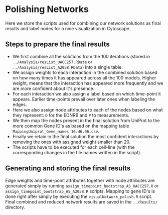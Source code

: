 # Polishing Networks

Here we store the scripts used for combining our network solutions as final results and label nodes for a nice visualization in Cytoscape.

## Steps to prepare the final results

+ We first combine all the solutions from the 100 iterations (stored in `../Analysis/resList_UACC257.RData` or `../Analysis/resList_A2058.RData`) into a single table.
+ We assign weights to each interaction in the combined solution based on how many times it has appeared across all the 100 models. Higher weight, means that the interaction has appeared more frequently and we are more confident about it's presence.
+ For each interaction we also assign a label based on which time-point it appears. Earlier time-points prevail over later ones when labeling the edges.
+ Here we also assign node attributes to each of the nodes based on what they represent: `D` for the EDNRB and `P` to measurements.
+ We then map the nodes present in the final solution from UniProt to the more common Gene ID's as based on the mapping table `MappingUniprot_Gene_names 16.46.06.csv`.
+ Finally we retain in the final solution the most confident interactions by removing the ones with assigned weight smaller than 20.
+ The scripts have to be executed for each cell-line (with the corresponding changes in the file names written in the script).

## Generating and storing the final results

Edge weights and time-point attributes together with node attributes are generated simply by running `assign_timepoint_bootstrap_AS_UACC257.R` or `assign_timepoint_bootstrap_AS_A2058.R` scripts. Mapping to gene ID's is done right after simply by executing the `visualNetwork_polish.R` script. Final combined and reduced network results are saved in the `../Results/` directory.
